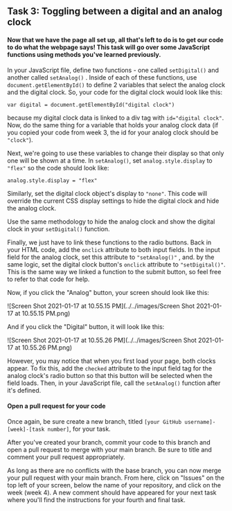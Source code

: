 ## Task 3: Toggling between a digital and an analog clock

#### Now that we have the page all set up, all that's left to do is to get our code to do what the webpage says! This task will go over some JavaScript functions using methods you've learned previously.

In your JavaScript file, define two functions - one called `setDigital()` and another called `setAnalog()` .  Inside of each of these functions, use `document.getElementById()` to define 2 variables that select the analog clock and the digital clock.  So, your code for the digital clock would look like this:

`var digital = document.getElementById("digital clock")` 

because my digital clock data is linked to a div tag with `id="digital clock"`.  Now, do the same thing for a variable that holds your analog clock data (if you copied your code from week 3, the id for your analog clock should be `"clock"`).

Next, we're going to use these variables to change their display so that only one will be shown at a time.  In `setAnalog()`, set `analog.style.display` to `"flex"` so the code should look like:

`analog.style.display = "flex"`

Similarly, set the digital clock object's display to `"none"`.  This code will override the current CSS display settings to hide the digital clock and hide the analog clock.

Use the same methodology to hide the analog clock and show the digital clock in your `setDigital()` function.

Finally, we just have to link these functions to the radio buttons.  Back in your HTML code, add the `onclick` attribute to both input fields.  In the input field for the analog clock, set this attribute to `"setAnalog()"` , and. by the same logic, set the digital clock button's `onclick` attribute to `"setDigital()"`.  This is the same way we linked a function to the submit button, so feel free to refer to that code for help.

Now, if you click the "Analog" button, your screen should look like this:

![Screen Shot 2021-01-17 at 10.55.15 PM](../../images/Screen Shot 2021-01-17 at 10.55.15 PM.png)

And if you click the "Digital" button, it will look like this:

![Screen Shot 2021-01-17 at 10.55.26 PM](../../images/Screen Shot 2021-01-17 at 10.55.26 PM.png)

However, you may notice that when you first load your page, both clocks appear.  To fix this, add the `checked` attribute to the input field tag for the analog clock's radio button so that this button will be selected when the field loads.  Then, in your JavaScript file, call the `setAnalog()` function after it's defined.

#### Open a pull request for your code

Once again, be sure create a new branch, titled `[your GitHub username]-[week]-[task number]`, for your task.

After you've created your branch, commit your code to this branch and open a pull request to merge with your main branch.  Be sure to title and comment your pull request appropriately.

As long as there are no conflicts with the base branch, you can now merge your pull request with your main branch. From here, click on "Issues" on the top left of your screen, below the name of your repository, and click on the week (week 4). A new comment should have appeared for your next task where you'll find the instructions for your fourth and final task.